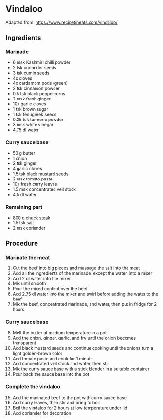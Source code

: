 # Vindaloo
Adapted from: https://www.recipetineats.com/vindaloo/
## Ingredients
### Marinade
- 6 msk Kashmiri chilli powder
- 2 tsk coriander seeds
- 3 tsk cumin seeds
- 4x cloves
- 4x cardamom pods (green)
- 2 tsk cinnamon powder
- 0.5 tsk black peppercorns
- 2 msk fresh ginger
- 10x garlic cloves
- 1 tsk brown sugar
- 1 tsk fenugreek seeds
- 0.25 tsk turmeric powder
- 3 msk white vinegar
- 4.75 dl water
### Curry sauce base
- 50 g butter
- 1 onion
- 2 tsk ginger
- 4 garlic cloves
- 1.5 tsk black mustard seeds
- 2 msk tomato paste
- 10x fresh curry leaves
- 1.5 msk concentrated veil stock
- 4.5 dl water
### Remaining part
- 800 g chuck steak
- 1.5 tsk salt
- 2 msk coriander
## Procedure
### Marinate the meat
1. Cut the beef into big pieces and massage the salt into the meat
2. Add all the ingredients of the marinade, except the water, into a mixer
3. Add 2 dl water into the mixer
4. Mix until smooth
5. Pour the mixed content over the beef
6. Add 2.75 dl water into the mixer and swirl before adding the water to the beef
7. Mix the beef, concentrated marinade, and water, then put in fridge for 2 hours
### Curry sauce base
8. Melt the butter at medium temperature in a pot
9. Add the onion, ginger, garlic, and fry until the onion becomes transparent
10. Add black mustard seeds and continue cooking until the onions turn a light golden-brown color
11. Add tomato paste and cook for 1 minute
12. Add concentrated veil stock and water, then stir
13. Mix the curry sauce base with a stick blender in a suitable container
14. Pour back the sauce base into the pot
### Complete the vindaloo
15. Add the marinated beef to the pot with curry sauce base
16. Add curry leaves, then stir and bring to boil
17. Boil the vindaloo for 2 hours at low temperature under lid
18. Add coriander for decoration
